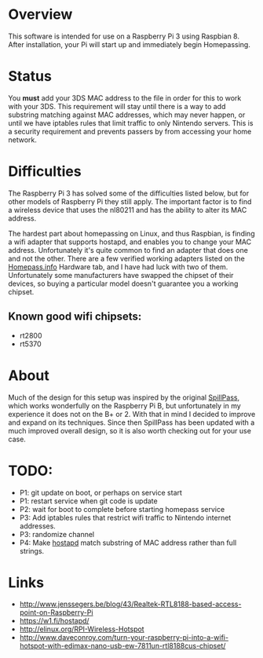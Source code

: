 # Overview

This software is intended for use on a Raspberry Pi 3 using Raspbian 8. After installation, your Pi will start up and immediately begin Homepassing.

# Status

You **must** add your 3DS MAC address to the <accept> file in order for this to work with your 3DS. This requirement will stay until there is a way to add substring matching against MAC addresses, which may never happen, or until we have iptables rules that limit traffic to only Nintendo servers. This is a security requirement and prevents passers by from accessing your home network.

# Difficulties

The Raspberry Pi 3 has solved some of the difficulties listed below, but for other models of Raspberry Pi they still apply. The important factor is to find a wireless device that uses the nl80211 and has the ability to alter its MAC address.

The hardest part about homepassing on Linux, and thus Raspbian, is finding a wifi adapter that supports hostapd, and enables you to change your MAC address. Unfortunately it's quite common to find an adapter that does one and not the other. There are a few verified working adapters listed on the [Homepass.info](http://homepass.info) Hardware tab, and I have had luck with two of them. Unfortunately some manufacturers have swapped the chipset of their devices, so buying a particular model doesn't guarantee you a working chipset.

## Known good wifi chipsets:

- rt2800
- rt5370

# About

Much of the design for this setup was inspired by the original [SpillPass](http://www.spillmonkey.com/?page_id=5), which works wonderfully on the Raspberry Pi B, but unfortunately in my experience it does not on the B+ or 2. With that in mind I decided to improve and expand on its techniques. Since then SpillPass has been updated with a much improved overall design, so it is also worth checking out for your use case.

# TODO:

- P1: git update on boot, or perhaps on service start
- P1: restart service when git code is update
- P2: wait for boot to complete before starting homepass service
- P3: Add iptables rules that restrict wifi traffic to Nintendo internet addresses.
- P3: randomize channel
- P4: Make [hostapd](https://w1.fi/hostapd/) match substring of MAC address rather than full strings.

# Links

- <http://www.jenssegers.be/blog/43/Realtek-RTL8188-based-access-point-on-Raspberry-Pi>
- <https://w1.fi/hostapd/>
- <http://elinux.org/RPI-Wireless-Hotspot>
- <http://www.daveconroy.com/turn-your-raspberry-pi-into-a-wifi-hotspot-with-edimax-nano-usb-ew-7811un-rtl8188cus-chipset/>
